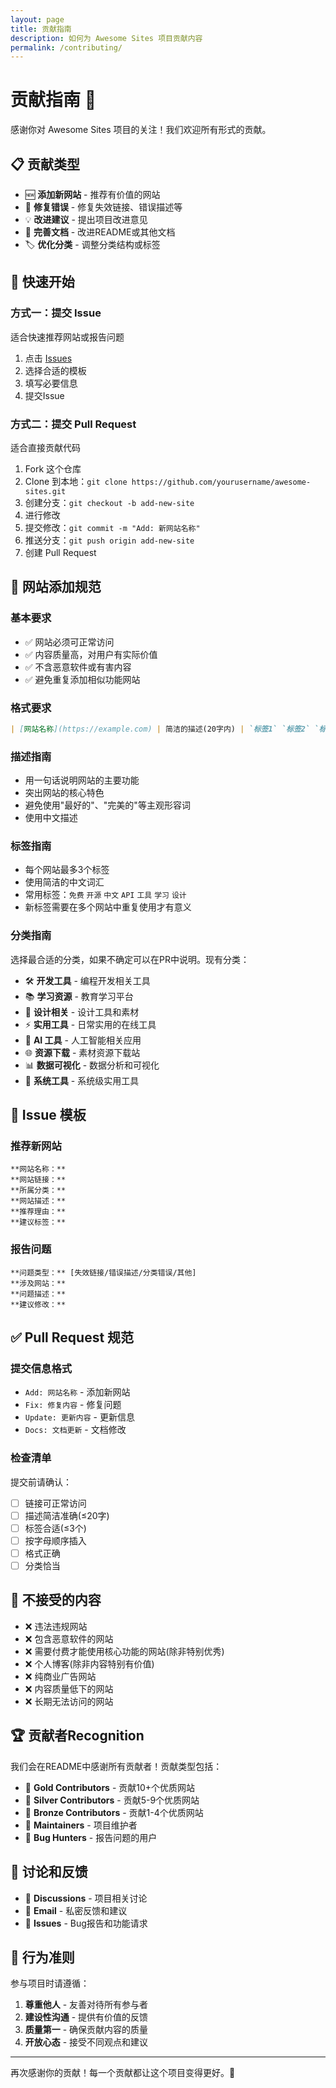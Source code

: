 ```yaml
---
layout: page
title: 贡献指南
description: 如何为 Awesome Sites 项目贡献内容
permalink: /contributing/
---
```


# 贡献指南 🤝

感谢你对 Awesome Sites 项目的关注！我们欢迎所有形式的贡献。

## 📋 贡献类型

- 🆕 **添加新网站** - 推荐有价值的网站
- 🔧 **修复错误** - 修复失效链接、错误描述等
- 💡 **改进建议** - 提出项目改进意见
- 📝 **完善文档** - 改进README或其他文档
- 🏷️ **优化分类** - 调整分类结构或标签

## 🚀 快速开始

### 方式一：提交 Issue
适合快速推荐网站或报告问题

1. 点击 [Issues](https://github.com/yourusername/awesome-sites/issues)
2. 选择合适的模板
3. 填写必要信息
4. 提交Issue

### 方式二：提交 Pull Request  
适合直接贡献代码

1. Fork 这个仓库
2. Clone 到本地：`git clone https://github.com/yourusername/awesome-sites.git`
3. 创建分支：`git checkout -b add-new-site`
4. 进行修改
5. 提交修改：`git commit -m "Add: 新网站名称"`
6. 推送分支：`git push origin add-new-site`
7. 创建 Pull Request

## 📝 网站添加规范

### 基本要求
- ✅ 网站必须可正常访问
- ✅ 内容质量高，对用户有实际价值
- ✅ 不含恶意软件或有害内容
- ✅ 避免重复添加相似功能网站

### 格式要求
```markdown
| [网站名称](https://example.com) | 简洁的描述(20字内) | `标签1` `标签2` `标签3` |
```

### 描述指南
- 用一句话说明网站的主要功能
- 突出网站的核心特色
- 避免使用"最好的"、"完美的"等主观形容词
- 使用中文描述

### 标签指南
- 每个网站最多3个标签
- 使用简洁的中文词汇
- 常用标签：`免费` `开源` `中文` `API` `工具` `学习` `设计`
- 新标签需要在多个网站中重复使用才有意义

### 分类指南
选择最合适的分类，如果不确定可以在PR中说明。现有分类：

- 🛠️ **开发工具** - 编程开发相关工具
- 📚 **学习资源** - 教育学习平台
- 🎨 **设计相关** - 设计工具和素材
- ⚡ **实用工具** - 日常实用的在线工具
- 🎯 **AI 工具** - 人工智能相关应用
- 🌐 **资源下载** - 素材资源下载站
- 📊 **数据可视化** - 数据分析和可视化
- 🔧 **系统工具** - 系统级实用工具

## 🎯 Issue 模板

### 推荐新网站
```
**网站名称：** 
**网站链接：** 
**所属分类：** 
**网站描述：** 
**推荐理由：** 
**建议标签：** 
```

### 报告问题
```
**问题类型：** [失效链接/错误描述/分类错误/其他]
**涉及网站：** 
**问题描述：** 
**建议修改：** 
```

## ✅ Pull Request 规范

### 提交信息格式
- `Add: 网站名称` - 添加新网站
- `Fix: 修复内容` - 修复问题  
- `Update: 更新内容` - 更新信息
- `Docs: 文档更新` - 文档修改

### 检查清单
提交前请确认：

- [ ] 链接可正常访问
- [ ] 描述简洁准确(≤20字)
- [ ] 标签合适(≤3个)
- [ ] 按字母顺序插入
- [ ] 格式正确
- [ ] 分类恰当

## 🚫 不接受的内容

- ❌ 违法违规网站
- ❌ 包含恶意软件的网站  
- ❌ 需要付费才能使用核心功能的网站(除非特别优秀)
- ❌ 个人博客(除非内容特别有价值)
- ❌ 纯商业广告网站
- ❌ 内容质量低下的网站
- ❌ 长期无法访问的网站

## 🏆 贡献者Recognition

我们会在README中感谢所有贡献者！贡献类型包括：

- 🌟 **Gold Contributors** - 贡献10+个优质网站
- 🥈 **Silver Contributors** - 贡献5-9个优质网站  
- 🥉 **Bronze Contributors** - 贡献1-4个优质网站
- 🔧 **Maintainers** - 项目维护者
- 🐛 **Bug Hunters** - 报告问题的用户

## 💬 讨论和反馈

- 💭 **Discussions** - 项目相关讨论
- 📧 **Email** - 私密反馈和建议
- 🐛 **Issues** - Bug报告和功能请求

## 📄 行为准则

参与项目时请遵循：

1. **尊重他人** - 友善对待所有参与者
2. **建设性沟通** - 提供有价值的反馈
3. **质量第一** - 确保贡献内容的质量
4. **开放心态** - 接受不同观点和建议

---

再次感谢你的贡献！每一个贡献都让这个项目变得更好。🙏
